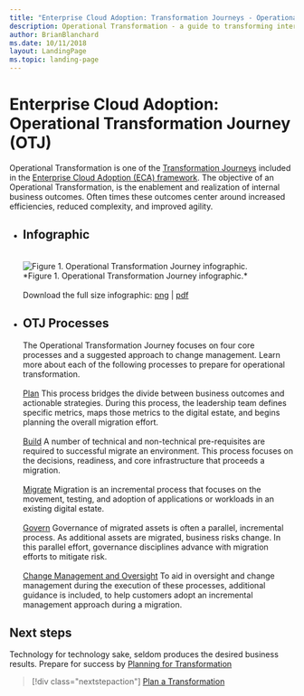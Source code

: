 ```yaml
---
title: "Enterprise Cloud Adoption: Transformation Journeys - Operational Transformation"
description: Operational Transformation - a guide to transforming internal operations - IT, Finance, and beyond
author: BrianBlanchard
ms.date: 10/11/2018
layout: LandingPage
ms.topic: landing-page
---
```


# Enterprise Cloud Adoption: Operational Transformation Journey (OTJ)

Operational Transformation is one of the [Transformation Journeys](../overview.md) included in the [Enterprise Cloud Adoption (ECA) framework](../../overview.md). The objective of an Operational Transformation, is the enablement and realization of internal business outcomes. Often times these outcomes center around increased efficiencies, reduced complexity, and improved agility.

<ul class="panelContent cardsL">
    <li>
        <div class="cardSize">
            <div class="cardPadding">
                <div class="card">
                    <div class="cardText">
                        <h2>Infographic</h2><br/>
                        <img src="/azure/architecture/cloud-adoption/_images/operational-transformation-infographic-small.png"  data-linktype="absolute-path" alt="Figure 1. Operational Transformation Journey infographic." /><br/>
                        *Figure 1. Operational Transformation Journey infographic.*<br/><br/>
                        Download the full size infographic: <a href="/azure/architecture/cloud-adoption/_images/operational-transformation-infographic.png" data-linktype="absolute-path" color="blue">png</a> | <a href="/azure/architecture/cloud-adoption/_images/operational-transformation-infographic.pdf" data-linktype="absolute-path" color="blue">pdf</a>
                    </div>
                </div>
            </div>
        </div>
    </li>
    <li>
        <div class="cardSize">
            <div class="cardPadding">
                <div class="card">
                    <div class="cardText">
                        <h2>OTJ Processes</h2>
                        The Operational Transformation Journey focuses on four core processes and a suggested approach to change management. Learn more about each of the following processes to prepare for operational transformation.<br/><br/>
                        <a href="/azure/architecture/cloud-adoption/transformation-journeys/operational-transformation/plan" data-linktype="absolute-path" color="blue">Plan</a> This process bridges the divide between business outcomes and actionable strategies. During this process, the leadership team defines specific metrics, maps those metrics to the digital estate, and begins planning the overall migration effort.<br/><br/>
                        <a href="/azure/architecture/cloud-adoption/transformation-journeys/operational-transformation/build" data-linktype="absolute-path" color="blue">Build</a> A number of technical and non-technical pre-requisites are required to successful migrate an environment. This process focuses on the decisions, readiness, and core infrastructure that proceeds a migration.<br/><br/>
                        <a href="/azure/architecture/cloud-adoption/transformation-journeys/operational-transformation/migrate" data-linktype="absolute-path" color="blue">Migrate</a> Migration is an incremental process that focuses on the movement, testing, and adoption of applications or workloads in an existing digital estate.<br/><br/>
                        <a href="/azure/architecture/cloud-adoption/transformation-journeys/operational-transformation/govern" data-linktype="absolute-path" color="blue">Govern</a> Governance of migrated assets is often a parallel, incremental process. As additional assets are migrated, business risks change. In this parallel effort, governance disciplines advance with migration efforts to mitigate risk.<br/><br/>
                        <a href="/azure/architecture/cloud-adoption/transformation-journeys/operational-transformation/manage" data-linktype="absolute-path" color="blue">Change Management and Oversight</a> To aid in oversight and change management during the execution of these processes, additional guidance is included, to help customers adopt an incremental management approach during a migration.
                    </div>
                </div>
            </div>
        </div>
    </li>
</ul>

## Next steps

Technology for technology sake, seldom produces the desired business results. Prepare for success by [Planning for Transformation](plan.md)

> [!div class="nextstepaction"]
> [Plan a Transformation](plan.md)